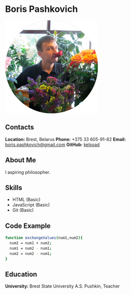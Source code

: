 # __Boris Pashkovich__

![Boris Pashkovich](https://raw.githubusercontent.com/kelsoad/rsschool-cv/rsschool-cv-html/assets/img/avatar.png)

## __Contacts__
__Location:__ Brest, Belarus
__Phone:__ +375 33 605-91-82
__Email:__ [boris.pashkovich@gmail.com](mailto:boris.pashkovich@gmail.com)
__GitHub:__ [kelsoad](https://github.com/kelsoad)

## __About Me__
I aspiring philosopher. 

## __Skills__
- HTML (Basic)
- JavaScript (Basic)
- Git (Basic)

## __Code Example__
```sh
function exchangeValues(num1,num2){
  num2 = num1 + num2;
  num1 = num2 - num1;
  num2 = num2 - num1;
}
```

## __Education__ 
__University:__ Brest State University A.S. Pushkin, Teacher
